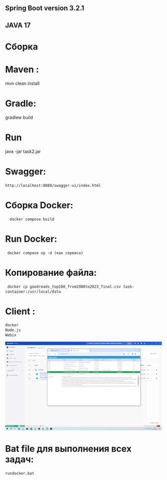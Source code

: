 ## Spring Boot  version 3.2.1
## JAVA 17

# Сборка
  # Maven :
   mvn clean install
  # Gradle:
   gradlew build

# Run
   java -jar task2.jar  
# Swagger:  
    http://localhost:8080/swagger-ui/index.html 
  # Сборка Docker: 
      docker compose build  
  # Run Docker: 
     docker compose up -d (как сервиса)
  # Копирование файла: 
     docker cp goodreads_top100_from1980to2023_final.csv task-container:/usr/local/data


# Client : 
    docker
    Node.js
    Webix
![Alt text](scr.png?raw=true "Screen Back+Client")

# Bat file для выполнения всех задач:
    rundocker.bat
